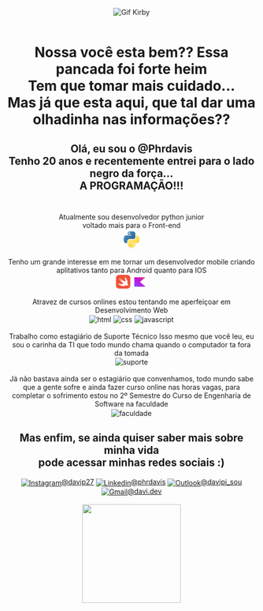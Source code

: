 <p align="center">

<img src="https://user-images.githubusercontent.com/105741181/186723128-b800d96a-83b7-416b-82de-1a09904fbdd8.gif" alt="Gif Kirby">
  
  <br>
  <br> 
  
<h1 align="center">
Nossa você esta bem??
Essa pancada foi forte heim<br>
Tem que tomar mais cuidado...<br>
Mas já que esta aqui, que tal dar
uma olhadinha nas informações??</h1>
<h2 align="center">
Olá, eu sou o @Phrdavis<br>
Tenho 20 anos e recentemente
entrei para o lado negro da força...<br>
A PROGRAMAÇÃO!!!<br><br>
</h2>
<p align="center">
Atualmente sou desenvolvedor python junior<br>
voltado mais para o Front-end<br>
<img align="center" alt="Rosa-Python" height="40" width="40" src="https://raw.githubusercontent.com/devicons/devicon/master/icons/python/python-original.svg"> 
<br>
<br>
Tenho um grande interesse em me tornar
um desenvolvedor mobile criando
aplitativos tanto para Android quanto
para IOS<br>
<img align="center" alt="Swift" height="30" width="30" src="https://raw.githubusercontent.com/devicons/devicon/master/icons/swift/swift-original.svg">  <img align="center" alt="Kotlin" height="25" width="30" src="https://raw.githubusercontent.com/devicons/devicon/master/icons/kotlin/kotlin-original.svg"> 
<br>
<br>
Atravez de cursos onlines estou tentando me aperfeiçoar
em Desenvolvimento Web<br>
<img align="center" alt="html" height="35" width="35" src="https://user-images.githubusercontent.com/105741181/186736946-686aef53-5f73-4939-9dc9-c83a326bdd55.png"> <img align="center" alt="css" height="35" width="35" src="https://user-images.githubusercontent.com/105741181/186737108-a99e6669-034b-4548-a7a4-9b34fb4e6b55.png"> <img align="center" alt="javascript" height="35" width="35" src="https://user-images.githubusercontent.com/105741181/186737455-4faa2210-df5c-4661-b53c-5e51f4ae6a06.png"> 
<br>
<br>
Trabalho como estagiário de Suporte Técnico
Isso mesmo que você leu, eu sou o carinha da TI que todo mundo
chama quando o computador ta fora da tomada<br>
<img align="center" alt="suporte" height="50" width="50" src="https://user-images.githubusercontent.com/105741181/186914227-7173dd83-3fb5-4e49-99ec-e8bf3efa0ff1.png")
<br>
<br>
<br>
Já não bastava ainda ser o estagiário
que convenhamos, todo mundo sabe que a gente sofre e ainda fazer
curso online nas horas vagas, para completar o sofrimento estou no
2º Semestre do Curso de Engenharia de Software na faculdade<br>
<img align="center" alt="faculdade" height="50" width="50" src="https://user-images.githubusercontent.com/105741181/186914700-f4d67c2b-45ab-4d20-9cae-5a5a493078f2.png")


</p>
<h2 align="center">
Mas enfim, se ainda quiser saber mais sobre minha vida<br>
pode acessar minhas redes sociais :)
</h2>
<p align = "center">
<a href="https://www.instagram.com/davip27/"><img align="center" alt="Instagram" height="30" width="30" src="https://user-images.githubusercontent.com/105741181/186734770-a7dc1306-bb56-4012-96ee-4c8838a40b39.png" target="_blank" >@davip27</a>
<a href="https://www.linkedin.com/in/phrdavis/"><img align="center" alt="Linkedin" height="30" width="30" src="https://user-images.githubusercontent.com/105741181/186735021-2a2cc3e4-8f94-44c2-9d72-a4206fd4538c.png" target="_blank" >@phrdavis</a>
<a href=mailto:davipi_sou@hotmail.com><img align="center" alt="Outlook" height="30" width="30" src="https://user-images.githubusercontent.com/105741181/186936226-390add12-773e-4aa3-9cc2-d48dcbfafff2.png" target="_blank" >@davipi_sou</a>
<a href=mailto:davipinheiro.dev@gmail.com><img align="center" alt="Gmail" height="30" width="30" src="https://user-images.githubusercontent.com/105741181/186945008-37f0971d-dac1-45b6-ad16-5566ad16bdad.png"  target="_blank" >@davi.dev</a><br><br>


<img height="200" width="200" src="https://user-images.githubusercontent.com/110943818/186932562-f81b3e27-51ff-45d4-bb5f-9f85ff0b5dca.gif">
</p>
